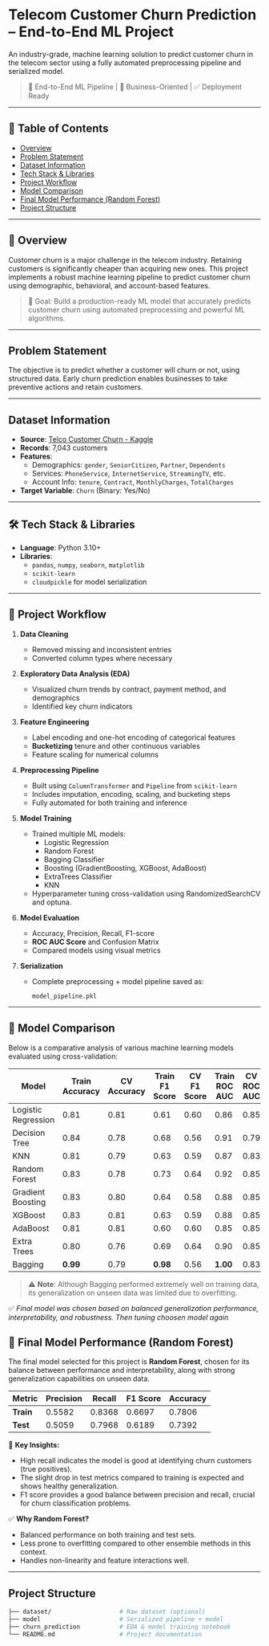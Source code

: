 # Telecom Customer Churn Prediction – End-to-End ML Project

An industry-grade, machine learning solution to predict customer churn in the telecom sector using a fully automated preprocessing pipeline and serialized model.

> 📌 End-to-End ML Pipeline | 🎯 Business-Oriented | ✅ Deployment Ready

---

## 📖 Table of Contents

- [Overview](#-overview)
- [Problem Statement](#-problem-statement)
- [Dataset Information](#-dataset-information)
- [Tech Stack & Libraries](#-tech-stack--libraries)
- [Project Workflow](#-project-workflow)
- [Model Comparison](#-model-comparison)
- [Final Model Performance (Random Forest)](#-final-model-performance-random-forest)
- [Project Structure](#-project-structure)

---

## 📌 Overview

Customer churn is a major challenge in the telecom industry. Retaining customers is significantly cheaper than acquiring new ones. This project implements a robust machine learning pipeline to predict customer churn using demographic, behavioral, and account-based features.

> 🎯 Goal: Build a production-ready ML model that accurately predicts customer churn using automated preprocessing and powerful ML algorithms.

---

## Problem Statement

The objective is to predict whether a customer will churn or not, using structured data. Early churn prediction enables businesses to take preventive actions and retain customers.

---

## Dataset Information

- **Source**: [Telco Customer Churn - Kaggle](https://www.kaggle.com/datasets/blastchar/telco-customer-churn)
- **Records**: 7,043 customers
- **Features**:
  - Demographics: `gender`, `SeniorCitizen`, `Partner`, `Dependents`
  - Services: `PhoneService`, `InternetService`, `StreamingTV`, etc.
  - Account Info: `tenure`, `Contract`, `MonthlyCharges`, `TotalCharges`
- **Target Variable**: `Churn` (Binary: Yes/No)

---

## 🛠️ Tech Stack & Libraries

- **Language**: Python 3.10+
- **Libraries**: 
  - `pandas`, `numpy`, `seaborn`, `matplotlib`
  - `scikit-learn`
  - `cloudpickle` for model serialization

---

## 🔄 Project Workflow

1. **Data Cleaning**
   - Removed missing and inconsistent entries
   - Converted column types where necessary

2. **Exploratory Data Analysis (EDA)**
   - Visualized churn trends by contract, payment method, and demographics
   - Identified key churn indicators

3. **Feature Engineering**
   - Label encoding and one-hot encoding of categorical features
   - **Bucketizing** tenure and other continuous variables
   - Feature scaling for numerical columns

4. **Preprocessing Pipeline**
   - Built using `ColumnTransformer` and `Pipeline` from `scikit-learn`
   - Includes imputation, encoding, scaling, and bucketing steps
   - Fully automated for both training and inference

5. **Model Training**
   - Trained multiple ML models:
     - Logistic Regression
     - Random Forest
     - Bagging Classifier
     - Boosting (GradientBoosting, XGBoost, AdaBoost)
     - ExtraTrees Classifier
     - KNN
   - Hyperparameter tuning cross-validation using RandomizedSearchCV and optuna.

6. **Model Evaluation**
   - Accuracy, Precision, Recall, F1-score
   - **ROC AUC Score** and Confusion Matrix
   - Compared models using visual metrics

7. **Serialization**
   - Complete preprocessing + model pipeline saved as:
     ```
     model_pipeline.pkl
     ```

---

## 🔬 Model Comparison

Below is a comparative analysis of various machine learning models evaluated using cross-validation:

| Model              | Train Accuracy | CV Accuracy | Train F1 Score | CV F1 Score | Train ROC AUC | CV ROC AUC |
|--------------------|----------------|-------------|----------------|-------------|----------------|-------------|
| Logistic Regression | 0.81           | 0.81        | 0.61           | 0.60        | 0.86           | 0.85        |
| Decision Tree       | 0.84           | 0.78        | 0.68           | 0.56        | 0.91           | 0.79        |
| KNN                 | 0.81           | 0.79        | 0.63           | 0.59        | 0.87           | 0.83        |
| Random Forest       | 0.83           | 0.78        | 0.73           | 0.64        | 0.92           | 0.85        |
| Gradient Boosting   | 0.83           | 0.80        | 0.64           | 0.58        | 0.88           | 0.85        |
| XGBoost             | 0.83           | 0.81        | 0.63           | 0.59        | 0.88           | 0.85        |
| AdaBoost            | 0.81           | 0.81        | 0.60           | 0.60        | 0.85           | 0.85        |
| Extra Trees         | 0.80           | 0.76        | 0.69           | 0.64        | 0.90           | 0.85        |
| Bagging             | **0.99**       | 0.79        | **0.98**       | 0.56        | **1.00**       | 0.83        |

> ⚠️ **Note**: Although Bagging performed extremely well on training data, its generalization on unseen data was limited due to overfitting.

✅ *Final model was chosen based on balanced generalization performance, interpretability, and robustness. Then tuning choosen model again*


## 🎯 Final Model Performance (Random Forest)

The final model selected for this project is **Random Forest**, chosen for its balance between performance and interpretability, along with strong generalization capabilities on unseen data.

| Metric        | Precision | Recall | F1 Score | Accuracy |
|---------------|-----------|--------|----------|----------|
| **Train**     | 0.5582    | 0.8368 | 0.6697   | 0.7806   |
| **Test**      | 0.5059    | 0.7968 | 0.6189   | 0.7392   |

📌 **Key Insights:**
- High recall indicates the model is good at identifying churn customers (true positives).
- The slight drop in test metrics compared to training is expected and shows healthy generalization.
- F1 score provides a good balance between precision and recall, crucial for churn classification problems.

✅ **Why Random Forest?**
- Balanced performance on both training and test sets.
- Less prone to overfitting compared to other ensemble methods in this context.
- Handles non-linearity and feature interactions well.

---

## Project Structure

```bash
├── dataset/                   # Raw dataset (optional)
├── model                      # Serialized pipeline + model
├── churn_prediction           # EDA & model training notebook
└── README.md                  # Project documentation
